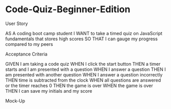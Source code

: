 # Code-Quiz-Beginner-Edition

User Story

AS A coding boot camp student
I WANT to take a timed quiz on JavaScript fundamentals that stores high scores
SO THAT I can gauge my progress compared to my peers


Acceptance Criteria

GIVEN I am taking a code quiz
WHEN I click the start button
THEN a timer starts and I am presented with a question
WHEN I answer a question
THEN I am presented with another question
WHEN I answer a question incorrectly
THEN time is subtracted from the clock
WHEN all questions are answered or the timer reaches 0
THEN the game is over
WHEN the game is over
THEN I can save my initials and my score


Mock-Up


